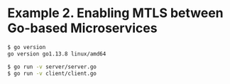 # Example 2. Enabling MTLS between Go-based Microservices

```sh
$ go version
go version go1.13.8 linux/amd64

$ go run -v server/server.go
$ go run -v client/client.go

```